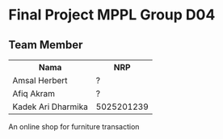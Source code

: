 # Final Project MPPL Group D04

## Team Member
<table>
<tr>
<th>Nama</th>
<th>NRP </th>
</tr>
<tr>
<td>Amsal Herbert</td>
<td>? </td>
</tr>
<tr>
<td>Afiq Akram</td>
<td>? </td>
</tr>
<tr>
<td>Kadek Ari Dharmika</td>
<td>5025201239 </td>
</tr>
</table>

An online shop for furniture transaction